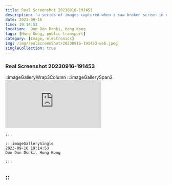 ```yaml
---
title: Real Screenshot 20230916-191453
description: 'a series of images captured when i saw broken screen in city'
date: 2023-09-16
time: 19:14:53
location:  Don Don Donki, Hong Kong
tags: [Hong Kong, public transport]
category: [Image, electronics]
img: /img/realScreenShot/20230916-191453-web.jpeg
singleCollection: true
---
```






### Real Screenshot 20230916-191453
::imageGalleryWrap3Column
    :::imageGallerySpan2
    <iframe style="aspect-ratio: 16/9;" class="w-full " src="https://www.youtube.com/embed/CShkdIKqYH8?si=13Uczr17mns5eR0J&amp;controls=0" title="YouTube video player" frameborder="0" allow="accelerometer; autoplay; clipboard-write; encrypted-media; gyroscope; picture-in-picture; web-share" allowfullscreen></iframe>

    :::
    
    :::imageGallerySingle
    2023-09-16 19:14:53  
    Don Don Donki, Hong Kong

    :::
::
---